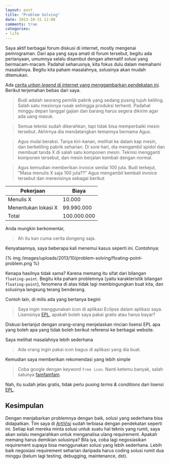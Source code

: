 ```yaml
---
layout: post
title: "Problem Solving"
date: 2013-10-31 11:00
comments: true
categories: 
- life
---
```


Saya aktif berbagai forum diskusi di internet, mostly mengenai pemrograman. Dari apa yang saya amati di forum tersebut, begitu ada pertanyaan, umumnya selalu disambut dengan alternatif solusi yang bermacam-macam. Padahal seharusnya, kita fokus dulu dalam memahami masalahnya. Begitu kita paham masalahnya, solusinya akan mudah ditemukan.

Ada [cerita _urban legend_ di internet yang menggambarkan pendekatan ini](http://www.snopes.com/business/genius/where.asp). Berikut terjemahan bebas dari saya.

<!--more-->

> Budi adalah seorang pemilik pabrik yang sedang pusing tujuh keliling.
> Salah satu mesinnya rusak sehingga produksi terhenti. 
> Padahal minggu depan tanggal gajian dan barang harus segera dikirim agar ada uang masuk.

> Semua teknisi sudah dikerahkan, tapi tidak bisa memperbaiki mesin tersebut.
> Akhirnya dia mendatangkan temannya bernama Agus.

> Agus mulai beraksi. Tanya kiri-kanan, melihat ke dalam kap mesin, dan berkeliling pabrik seharian.
> Di sore hari, dia mengambil spidol dan membuat tanda X di salah satu komponen mesin.
> Teknisi mengganti komponen tersebut, dan mesin berjalan kembali dengan normal.

> Agus kemudian memberikan invoice senilai 100 juta. Budi terkejut, "Masa menulis X saja 100 juta??"
> Agus mengambil kembali invoice tersebut dan merevisinya sebagai berikut


Pekerjaan             | Biaya
----------------------|--------------------
Menulis X             |             10.000
Menentukan lokasi X   |         99.990.000
Total                 |        100.000.000


Anda mungkin berkomentar, 

> Ah itu kan cuma cerita dongeng saja.

Kenyataannya, saya beberapa kali menemui kasus seperti ini. Contohnya:

{% img /images/uploads/2013/10/problem-solving/floating-point-problem.png %}

Kenapa hasilnya tidak sama? Karena memang itu sifat dari bilangan `floating-point`.
Begitu kita paham problemnya (yaitu karakteristik bilangan `floating-point`), fenomena di atas tidak lagi membingungkan buat kita, 
dan solusinya langsung terang benderang.

Contoh lain, di milis ada yang bertanya begini

> Saya ingin menggunakan icon di aplikasi Eclipse dalam aplikasi saya.
> Lisensinya [EPL](http://en.wikipedia.org/wiki/Eclipse_Public_License), apakah boleh saya pakai gratis atau harus bayar?

Diskusi berlanjut dengan orang-orang menjelaskan rincian lisensi EPL apa yang boleh apa yang tidak boleh
berikut referensi ke berbagai website.

Saya melihat masalahnya lebih sederhana

> Ada orang ingin pakai icon bagus di aplikasi yang dia buat.

Kemudian saya memberikan rekomendasi yang lebih simple

> Coba google dengan keyword `free icon`. 
> Nanti ketemu banyak, salah satunya [famfamfam](http://www.famfamfam.com/lab/icons/).

Nah, itu sudah jelas gratis, tidak perlu pusing _terms & conditions_ dari lisensi [EPL](http://en.wikipedia.org/wiki/Eclipse_Public_License). 

## Kesimpulan ##

Dengan menjabarkan problemnya dengan baik, solusi yang sederhana bisa didapatkan. Tim saya di [ArtiVisi](http://www.artivisi.com) sudah terbiasa dengan pendekatan seperti ini. Setiap kali mereka minta solusi untuk suatu hal teknis yang rumit, saya akan selalu mengarahkan untuk menganalisa ulang requirement. Apakah memang harus demikian solusinya? Bila iya, coba lagi negosiasikan requirement supaya bisa menggunakan solusi yang lebih sederhana. Lebih baik negosiasi requirement seharian daripada harus coding solusi rumit dua minggu (belum lagi testing, debugging, maintenance, dst).


